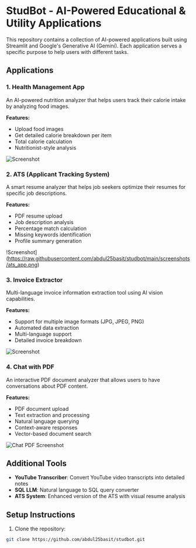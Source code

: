 # StudBot - AI-Powered Educational & Utility Applications

This repository contains a collection of AI-powered applications built using Streamlit and Google's Generative AI (Gemini). Each application serves a specific purpose to help users with different tasks.

## Applications

### 1. Health Management App
An AI-powered nutrition analyzer that helps users track their calorie intake by analyzing food images.

**Features:**
- Upload food images
- Get detailed calorie breakdown per item
- Total calorie calculation
- Nutritionist-style analysis

![Screenshot](https://raw.githubusercontent.com/abdul25basit/studbot/main/screenshots/health_app.png)

### 2. ATS (Applicant Tracking System)
A smart resume analyzer that helps job seekers optimize their resumes for specific job descriptions.

**Features:**
- PDF resume upload
- Job description analysis
- Percentage match calculation
- Missing keywords identification
- Profile summary generation

!Screenshot](https://raw.githubusercontent.com/abdul25basit/studbot/main/screenshots/ats_app.png)

### 3. Invoice Extractor
Multi-language invoice information extraction tool using AI vision capabilities.

**Features:**
- Support for multiple image formats (JPG, JPEG, PNG)
- Automated data extraction
- Multi-language support
- Detailed invoice breakdown

![Screenshot](https://raw.githubusercontent.com/abdul25basit/studbot/main/screenshots/invoice_app.png)

### 4. Chat with PDF
An interactive PDF document analyzer that allows users to have conversations about PDF content.

**Features:**
- PDF document upload
- Text extraction and processing
- Natural language querying
- Context-aware responses
- Vector-based document search

![Chat PDF Screenshot](https://raw.githubusercontent.com/abdul25basit/studbot/main/screenshots/chat_pdf.png)

## Additional Tools

- **YouTube Transcriber**: Convert YouTube video transcripts into detailed notes
- **SQL LLM**: Natural language to SQL query converter
- **ATS System**: Enhanced version of the ATS with visual resume analysis

## Setup Instructions

1. Clone the repository:
```bash
git clone https://github.com/abdul25basit/studbot.git
